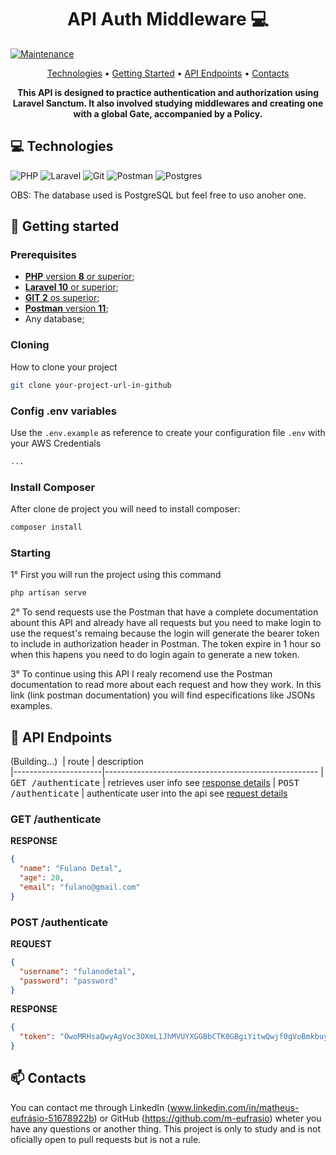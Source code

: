 <h1 align="center" style="font-weight: bold;">API Auth Middleware 💻</h1>

[![Maintenance](https://img.shields.io/badge/Maintained%3F-yes-green.svg)](https://GitHub.com/Naereen/StrapDown.js/graphs/commit-activity)

<p align="center">
 <a href="#tech">Technologies</a> • 
 <a href="#started">Getting Started</a> • 
  <a href="#routes">API Endpoints</a> •
  <a href="#contacts">Contacts</a>
</p>

<p align="center">
    <b>This API is designed to practice authentication and authorization using Laravel Sanctum. It also involved studying middlewares and creating one with a global Gate, accompanied by a Policy.</b>
</p>

<h2 id="tech">💻 Technologies</h2>

![PHP](https://img.shields.io/badge/php-%23777BB4.svg?style=for-the-badge&logo=php&logoColor=white)
![Laravel](https://img.shields.io/badge/laravel-%23FF2D20.svg?style=for-the-badge&logo=laravel&logoColor=white)
![Git](https://img.shields.io/badge/git-%23F05033.svg?style=for-the-badge&logo=git&logoColor=white)
![Postman](https://img.shields.io/badge/Postman-FF6C37?style=for-the-badge&logo=postman&logoColor=white)
![Postgres](https://img.shields.io/badge/postgres-%23316192.svg?style=for-the-badge&logo=postgresql&logoColor=white)

OBS: The database used is PostgreSQL but feel free to uso anoher one.

<h2 id="started">🚀 Getting started</h2>

<h3>Prerequisites</h3>

- [**PHP** version **8** or superior](https://www.php.net/);
- [**Laravel 10** or superior](https://laravel.com/);
- [**GIT 2** os superior](https://github.com);
- [**Postman** version **11**](https://www.postman.com/);
- Any database;

<h3>Cloning</h3>

How to clone your project

```bash
git clone your-project-url-in-github
```

<h3>Config .env variables</h2>

Use the `.env.example` as reference to create your configuration file `.env` with your AWS Credentials

```bash
...
```

<h3>Install Composer</h3>

After clone de project you will need to install composer:
```bash
composer install
```

<h3>Starting</h3>

1° First you will run the project using this command
```bash
php artisan serve
```

2° To send requests use the Postman that have a complete documentation abount this API and already have all requests but you need to make login to use the request's remaing because the login will generate the bearer token  to include in authorization header in Postman. The token expire in 1 hour so when this hapens you need to do login again to generate a new token.

3° To continue using this API I realy recomend use the Postman documentation to read more about each request and how they work. In this link (link postman documentation) you will find especifications like JSONs examples.

<h2 id="routes">📍 API Endpoints</h2>

(Building...)
​
| route               | description                                          
|----------------------|-----------------------------------------------------
| <kbd>GET /authenticate</kbd>     | retrieves user info see [response details](#get-auth-detail)
| <kbd>POST /authenticate</kbd>     | authenticate user into the api see [request details](#post-auth-detail)

<h3 id="get-auth-detail">GET /authenticate</h3>

**RESPONSE**
```json
{
  "name": "Fulano Detal",
  "age": 20,
  "email": "fulano@gmail.com"
}
```

<h3 id="post-auth-detail">POST /authenticate</h3>

**REQUEST**
```json
{
  "username": "fulanodetal",
  "password": "password"
}
```

**RESPONSE**
```json
{
  "token": "OwoMRHsaQwyAgVoc3OXmL1JhMVUYXGGBbCTK0GBgiYitwQwjf0gVoBmkbuyy0pSi"
}
```

<h2 id="contacts">📫 Contacts</h2>

You can contact me through LinkedIn (www.linkedin.com/in/matheus-eufrásio-51678922b) or GitHub (https://github.com/m-eufrasio) wheter you have any questions or another thing. This project is only to study and is not oficially open to pull requests but is not a rule.


